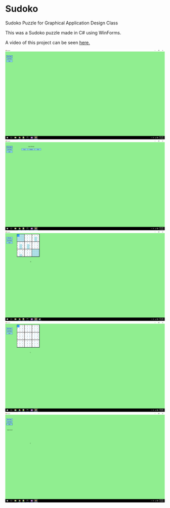 # Sudoko
Sudoko Puzzle for Graphical Application Design Class

This was a Sudoko puzzle made in C# using WinForms. 

A video of this project can be seen [here.](https://www.youtube.com/watch?v=5hUSE0_69rw)


![Start Menu](https://github.com/hcombs/Sudoko/blob/master/images/1.png?raw=true "Start Menu")
![Start Menu](https://github.com/hcombs/Sudoko/blob/master/images/2.png?raw=true "Start Menu")
![Start Menu](https://github.com/hcombs/Sudoko/blob/master/images/3.png?raw=true "Start Menu")
![Start Menu](https://github.com/hcombs/Sudoko/blob/master/images/4.png?raw=true "Start Menu")
![Start Menu](https://github.com/hcombs/Sudoko/blob/master/images/5.png?raw=true "Start Menu")


